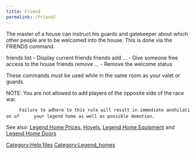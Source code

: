 ```yaml
---
title: Friend
permalink: /Friend/
---
```


The master of a house can instruct his guards and gatekeeper about which
other people are to be welcomed into the house. This is done via the
FRIENDS command.

friends list - Display current friends friends add <name1> <name2> ... -
Give someone free access to the house friends remove <name1> <name2>
... - Remove the welcome status

These commands must be used while in the same room as your valet or
guards.

NOTE: You are not allowed to add players of the opposite side of the
race war.

`     Failure to adhere to this rule will result in immediate annhilation of`
`     your legend home as well as possible demotion.`

See also: [Legend Home Prices](Legend_Home_Prices "wikilink"),
[Hovels](Hovels "wikilink"), [Legend Home
Equipment](Legend_Home_Equipment "wikilink") and [Legend Home
Doors](Legend_Home_Doors "wikilink")

[Category:Help files](Category:Help_files "wikilink")
[Category:Legend_homes](Category:Legend_homes "wikilink")
